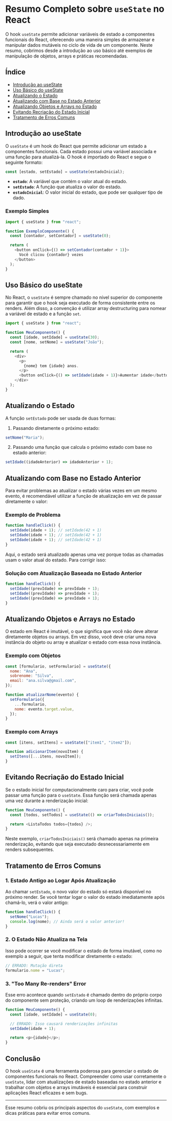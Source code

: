 # Resumo Completo sobre `useState` no React

O hook `useState` permite adicionar variáveis de estado a componentes funcionais do React, oferecendo uma maneira simples de armazenar e manipular dados mutáveis no ciclo de vida de um componente. Neste resumo, cobrimos desde a introdução ao uso básico até exemplos de manipulação de objetos, arrays e práticas recomendadas.

## Índice

- [Introdução ao useState](#introdução-ao-usestate)
- [Uso Básico do useState](#uso-básico-do-usestate)
- [Atualizando o Estado](#atualizando-o-estado)
- [Atualizando com Base no Estado Anterior](#atualizando-com-base-no-estado-anterior)
- [Atualizando Objetos e Arrays no Estado](#atualizando-objetos-e-arrays-no-estado)
- [Evitando Recriação do Estado Inicial](#evitando-recriação-do-estado-inicial)
- [Tratamento de Erros Comuns](#tratamento-de-erros-comuns)

## Introdução ao useState

O `useState` é um hook do React que permite adicionar um estado a componentes funcionais. Cada estado possui uma variável associada e uma função para atualizá-la. O hook é importado do React e segue o seguinte formato:

```javascript
const [estado, setEstado] = useState(estadoInicial);
```

- **`estado`**: A variável que contém o valor atual do estado.
- **`setEstado`**: A função que atualiza o valor do estado.
- **`estadoInicial`**: O valor inicial do estado, que pode ser qualquer tipo de dado.

### Exemplo Simples

```javascript
import { useState } from "react";

function ExemploComponente() {
  const [contador, setContador] = useState(0);

  return (
    <button onClick={() => setContador(contador + 1)}>
      Você clicou {contador} vezes
    </button>
  );
}
```

## Uso Básico do useState

No React, o `useState` é sempre chamado no nível superior do componente para garantir que o hook seja executado de forma consistente entre os renders. Além disso, a convenção é utilizar array destructuring para nomear a variável de estado e a função `set`.

```javascript
import { useState } from "react";

function MeuComponente() {
  const [idade, setIdade] = useState(30);
  const [nome, setNome] = useState("João");

  return (
    <div>
      <p>
        {nome} tem {idade} anos.
      </p>
      <button onClick={() => setIdade(idade + 1)}>Aumentar idade</button>
    </div>
  );
}
```

## Atualizando o Estado

A função `setEstado` pode ser usada de duas formas:

1. Passando diretamente o próximo estado:

```javascript
setNome("Maria");
```

2. Passando uma função que calcula o próximo estado com base no estado anterior:

```javascript
setIdade((idadeAnterior) => idadeAnterior + 1);
```

## Atualizando com Base no Estado Anterior

Para evitar problemas ao atualizar o estado várias vezes em um mesmo evento, é recomendável utilizar a função de atualização em vez de passar diretamente o valor:

### Exemplo de Problema

```javascript
function handleClick() {
  setIdade(idade + 1); // setIdade(42 + 1)
  setIdade(idade + 1); // setIdade(42 + 1)
  setIdade(idade + 1); // setIdade(42 + 1)
}
```

Aqui, o estado será atualizado apenas uma vez porque todas as chamadas usam o valor atual do estado. Para corrigir isso:

### Solução com Atualização Baseada no Estado Anterior

```javascript
function handleClick() {
  setIdade((prevIdade) => prevIdade + 1);
  setIdade((prevIdade) => prevIdade + 1);
  setIdade((prevIdade) => prevIdade + 1);
}
```

## Atualizando Objetos e Arrays no Estado

O estado em React é imutável, o que significa que você não deve alterar diretamente objetos ou arrays. Em vez disso, você deve criar uma nova instância do objeto ou array e atualizar o estado com essa nova instância.

### Exemplo com Objetos

```javascript
const [formulario, setFormulario] = useState({
  nome: "Ana",
  sobrenome: "Silva",
  email: "ana.silva@gmail.com",
});

function atualizarNome(evento) {
  setFormulario({
    ...formulario,
    nome: evento.target.value,
  });
}
```

### Exemplo com Arrays

```javascript
const [itens, setItens] = useState(["item1", "item2"]);

function adicionarItem(novoItem) {
  setItens([...itens, novoItem]);
}
```

## Evitando Recriação do Estado Inicial

Se o estado inicial for computacionalmente caro para criar, você pode passar uma função para o `useState`. Essa função será chamada apenas uma vez durante a renderização inicial:

```javascript
function MeuComponente() {
  const [todos, setTodos] = useState(() => criarTodosIniciais());

  return <ListaTodos todos={todos} />;
}
```

Neste exemplo, `criarTodosIniciais()` será chamado apenas na primeira renderização, evitando que seja executado desnecessariamente em renders subsequentes.

## Tratamento de Erros Comuns

### 1. Estado Antigo ao Logar Após Atualização

Ao chamar `setEstado`, o novo valor do estado só estará disponível no próximo render. Se você tentar logar o valor do estado imediatamente após chamá-lo, verá o valor antigo:

```javascript
function handleClick() {
  setNome("Lucas");
  console.log(nome); // Ainda será o valor anterior!
}
```

### 2. O Estado Não Atualiza na Tela

Isso pode ocorrer se você modificar o estado de forma imutável, como no exemplo a seguir, que tenta modificar diretamente o estado:

```javascript
// ERRADO: Mutação direta
formulario.nome = "Lucas";
```

### 3. "Too Many Re-renders" Error

Esse erro acontece quando `setEstado` é chamado dentro do próprio corpo do componente sem proteção, criando um loop de renderizações infinitas.

```javascript
function MeuComponente() {
  const [idade, setIdade] = useState(0);

  // ERRADO: Isso causará renderizações infinitas
  setIdade(idade + 1);

  return <p>{idade}</p>;
}
```

## Conclusão

O hook `useState` é uma ferramenta poderosa para gerenciar o estado de componentes funcionais no React. Compreender como usar corretamente o `useState`, lidar com atualizações de estado baseadas no estado anterior e trabalhar com objetos e arrays imutáveis é essencial para construir aplicações React eficazes e sem bugs.

---

Esse resumo cobriu os principais aspectos do `useState`, com exemplos e dicas práticas para evitar erros comuns.
